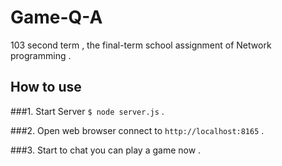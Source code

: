 # Game-Q-A
103 second term , the final-term school assignment of Network programming .

## How to use
###1. Start Server
  `$ node server.js` .

###2. Open web browser
  connect to `http://localhost:8165` . 

###3. Start to chat
  you can play a game now .
